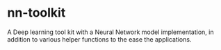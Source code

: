 # nn-toolkit
A Deep learning tool kit with a Neural Network model implementation, in addition to various helper functions to the ease the applications.

